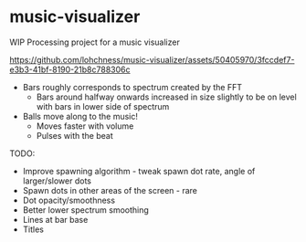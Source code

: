 # music-visualizer
WIP Processing project for a music visualizer



https://github.com/lohchness/music-visualizer/assets/50405970/3fccdef7-e3b3-41bf-8190-21b8c788306c



 - Bars roughly corresponds to spectrum created by the FFT
   - Bars around halfway onwards increased in size slightly to be on level with bars in lower side of spectrum
 - Balls move along to the music!
   - Moves faster with volume
   - Pulses with the beat

TODO:
 - Improve spawning algorithm - tweak spawn dot rate, angle of larger/slower dots
 - Spawn dots in other areas of the screen - rare
 - Dot opacity/smoothness
 - Better lower spectrum smoothing
 - Lines at bar base
 - Titles
